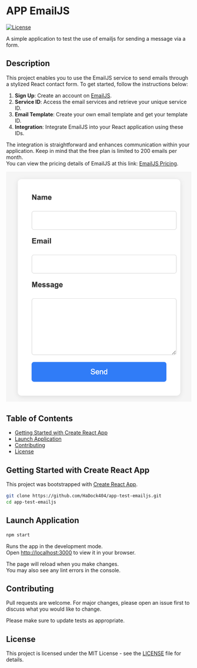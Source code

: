 # APP EmailJS

[![License](https://img.shields.io/badge/license-MIT-blue.svg)](LICENSE)

A simple application to test the use of emailjs for sending a message via a form.   

## Description  

This project enables you to use the EmailJS service to send emails through a stylized React contact form. 
To get started, follow the instructions below:

1. **Sign Up**: Create an account on [EmailJS](https://www.emailjs.com/).
2. **Service ID**: Access the email services and retrieve your unique service ID.
3. **Email Template**: Create your own email template and get your template ID.
4. **Integration**: Integrate EmailJS into your React application using these IDs.  

The integration is straightforward and enhances communication within your application. Keep in mind that the free plan is limited to 200 emails per month.  
You can view the pricing details of EmailJS at this link: [EmailJS Pricing](https://www.emailjs.com/pricing/).


![Example1](./documentation/example1.png)

## Table of Contents

- [Getting Started with Create React App](#Getting-Started-with-Create-React-App)
- [Launch Application](#Launch-Application)
- [Contributing](#Contributing)
- [License](#License)  

## Getting Started with Create React App

This project was bootstrapped with [Create React App](https://github.com/facebook/create-react-app).  

```bash
git clone https://github.com/HaDock404/app-test-emailjs.git
cd app-test-emailjs 
```  

## Launch Application   

```bash
npm start
```  

Runs the app in the development mode.\
Open [http://localhost:3000](http://localhost:3000) to view it in your browser.

The page will reload when you make changes.\
You may also see any lint errors in the console.

## Contributing

Pull requests are welcome. For major changes, please open an issue first
to discuss what you would like to change.

Please make sure to update tests as appropriate.

## License  

This project is licensed under the MIT License - see the [LICENSE](./LICENSE) file for details.